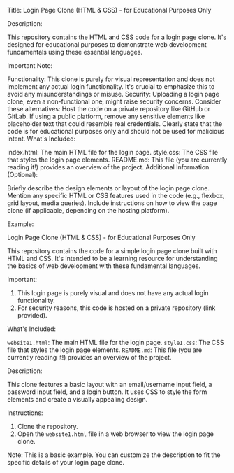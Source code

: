 Title: Login Page Clone (HTML & CSS) - for Educational Purposes Only

Description:

This repository contains the HTML and CSS code for a login page clone. It's designed for educational purposes to demonstrate web development fundamentals using these essential languages.

Important Note:

Functionality: This clone is purely for visual representation and does not implement any actual login functionality. It's crucial to emphasize this to avoid any misunderstandings or misuse.
Security: Uploading a login page clone, even a non-functional one, might raise security concerns. Consider these alternatives:
Host the code on a private repository like GitHub or GitLab.
If using a public platform, remove any sensitive elements like placeholder text that could resemble real credentials.
Clearly state that the code is for educational purposes only and should not be used for malicious intent.
What's Included:

index.html: The main HTML file for the login page.
style.css: The CSS file that styles the login page elements.
README.md: This file (you are currently reading it!) provides an overview of the project.
Additional Information (Optional):

Briefly describe the design elements or layout of the login page clone.
Mention any specific HTML or CSS features used in the code (e.g., flexbox, grid layout, media queries).
Include instructions on how to view the page clone (if applicable, depending on the hosting platform).

Example:

Login Page Clone (HTML & CSS) - for Educational Purposes Only

This repository contains the code for a simple login page clone built with HTML and CSS. It's intended to be a learning resource for understanding the basics of web development with these fundamental languages.

Important:

1. This login page is purely visual and does not have any actual login functionality.
2. For security reasons, this code is hosted on a private repository (link provided).

What's Included:

 `website1.html`: The main HTML file for the login page.
 `style1.css`: The CSS file that styles the login page elements.
 `README.md`: This file (you are currently reading it!) provides an overview of the project.

Description:

This clone features a basic layout with an email/username input field, a password input field, and a login button. It uses CSS to style the form elements and create a visually appealing design.

Instructions:

1. Clone the repository.
2. Open the `website1.html` file in a web browser to view the login page clone.

Note: This is a basic example. You can customize the description to fit the specific details of your login page clone.
